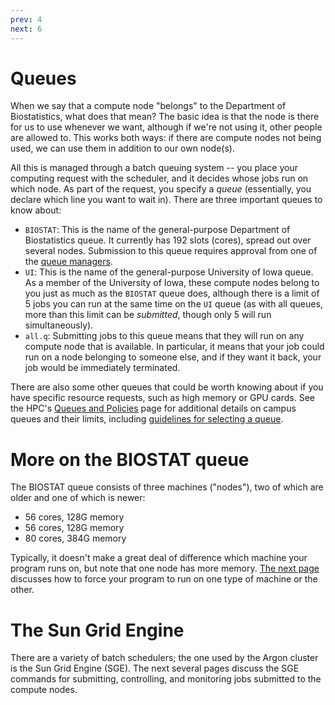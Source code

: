 ```yaml
---
prev: 4
next: 6
---
```


# Queues

When we say that a compute node "belongs" to the Department of Biostatistics, what does that mean?  The basic idea is that the node is there for us to use whenever we want, although if we're not using it, other people are allowed to.  This works both ways: if there are compute nodes not being used, we can use them in addition to our own node(s).

All this is managed through a batch queuing system -- you place your computing request with the scheduler, and it decides whose jobs run on which node.  As part of the request, you specify a *queue* (essentially, you declare which line you want to wait in).  There are three important queues to know about:

* `BIOSTAT`: This is the name of the general-purpose Department of Biostatistics queue.  It currently has 192 slots (cores), spread out over several nodes. Submission to this queue requires approval from one of the [queue managers](https://wiki.uiowa.edu/display/hpcdocs/Queues+and+Policies#QueuesandPolicies-investorqueues).
* `UI`: This is the name of the general-purpose University of Iowa queue.  As a member of the University of Iowa, these compute nodes belong to you just as much as the `BIOSTAT` queue does, although there is a limit of 5 jobs you can run at the same time on the `UI` queue (as with all queues, more than this limit can be *submitted*, though only 5 will run simultaneously).
* `all.q`: Submitting jobs to this queue means that they will run on any compute node that is available.  In particular, it means that your job could run on a node belonging to someone else, and if they want it back, your job would be immediately terminated.

There are also some other queues that could be worth knowing about if you have specific resource requests, such as high memory or GPU cards.  See the HPC's [Queues and Policies](https://wiki.uiowa.edu/display/hpcdocs/Queues+and+Policies) page for additional details on campus queues and their limits, including [guidelines for selecting a queue](https://wiki.uiowa.edu/display/hpcdocs/Queue+Usage+and+Policies#QueueUsageandPolicies-Guidelinesforselectingaqueue).

# More on the BIOSTAT queue

The BIOSTAT queue consists of three machines ("nodes"), two of which are older and one of which is newer:

* 56 cores, 128G memory
* 56 cores, 128G memory
* 80 cores, 384G memory

Typically, it doesn't make a great deal of difference which machine your program runs on, but note that one node has more memory. [The next page](6.html) discusses how to force your program to run on one type of machine or the other.

# The Sun Grid Engine

There are a variety of batch schedulers; the one used by the Argon cluster is the Sun Grid Engine (SGE).  The next several pages discuss the SGE commands for submitting, controlling, and monitoring jobs submitted to the compute nodes.

